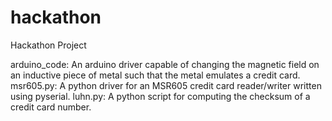 hackathon
=========

Hackathon Project

arduino_code: An arduino driver capable of changing the magnetic field on an inductive piece
of metal such that the metal emulates a credit card.
msr605.py: A python driver for an MSR605 credit card reader/writer written using pyserial.
luhn.py: A python script for computing the checksum of a credit card number.
